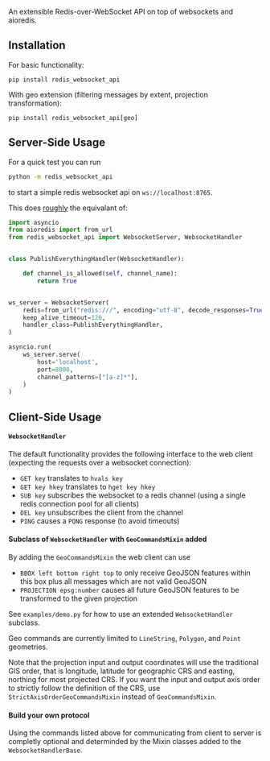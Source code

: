 An extensible Redis-over-WebSocket API on top of websockets and aioredis.


Installation
------------

For basic functionality:

    pip install redis_websocket_api

With geo extension (filtering messages by extent, projection transformation):

    pip install redis_websocket_api[geo]


Server-Side Usage
-----------------

For a quick test you can run

```bash
python -m redis_websocket_api
```

to start a simple redis websocket api on `ws://localhost:8765`.

This does [roughly](./redis_websocket_api/__main__.py) the equivalant of:

```python
import asyncio
from aioredis import from_url
from redis_websocket_api import WebsocketServer, WebsocketHandler


class PublishEverythingHandler(WebsocketHandler):

    def channel_is_allowed(self, channel_name):
        return True


ws_server = WebsocketServer(
    redis=from_url("redis:///", encoding="utf-8", decode_responses=True),
    keep_alive_timeout=120,
    handler_class=PublishEverythingHandler,
)

asyncio.run(
    ws_server.serve(
        host='localhost',
        port=8000,
        channel_patterns=["[a-z]*"],
    )
)
```


Client-Side Usage
-----------------

#### `WebsocketHandler`

The default functionality provides the following interface to the web client
(expecting the requests over a websocket connection):
- `GET key` translates to `hvals key`
- `GET key hkey` translates to `hget key hkey`
- `SUB key` subscribes the websocket to a redis channel (using a single redis
  connection pool for all clients)
- `DEL key` unsubscribes the client from the channel
- `PING` causes a `PONG` response (to avoid timeouts)

#### Subclass of `WebsocketHandler` with `GeoCommandsMixin` added

By adding the `GeoCommandsMixin` the web client can use
- `BBOX left bottom right top` to only receive GeoJSON features within this box
  plus all messages which are not valid GeoJSON
- `PROJECTION epsg:number` causes all future GeoJSON features to be transformed
  to the given projection

See `examples/demo.py` for how to use an extended `WebsocketHandler` subclass.

Geo commands are currently limited to `LineString`, `Polygon`, and `Point`
geometries.

Note that the projection input and output coordinates will use the traditional GIS order,
that is longitude, latitude for geographic CRS and easting, northing for most projected CRS.
If you want the input and output axis order to strictly follow the definition of the CRS,
use `StrictAxisOrderGeoCommandsMixin` instead of `GeoCommandsMixin`.

#### Build your own protocol

Using the commands listed above for communicating from client to server is
completly optional and determinded by the Mixin classes added to the
`WebsocketHandlerBase`.
